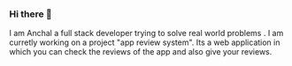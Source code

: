 ### Hi there 👋
I am Anchal a full stack developer trying to solve real world problems .
I am curretly working on a project "app review system".
Its a web application in which you can check the reviews of the app and also give your reviews.

<!--
**anchaljs/anchaljs** is a ✨ _special_ ✨ repository because its `README.md` (this file) appears on your GitHub profile.

Here are some ideas to get you started:

- 🔭 I’m currently working on ...
- 🌱 I’m currently learning ...
- 👯 I’m looking to collaborate on ...
- 🤔 I’m looking for help with ...
- 💬 Ask me about ...
- 📫 How to reach me: ...
- 😄 Pronouns: ...
- ⚡ Fun fact: ...
-->
